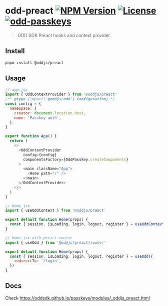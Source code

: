 # odd-preact [![NPM Version](https://img.shields.io/npm/v/@oddjs/preact.svg)](https://www.npmjs.com/package/@oddjs/preact) [![License](https://img.shields.io/npm/l/@oddjs/preact.svg)](https://github.com/oddsdk/passkeys/blob/main/license) [![odd-passkeys](https://github.com/oddsdk/passkeys/actions/workflows/odd-preact.yml/badge.svg)](https://github.com/oddsdk/passkeys/actions/workflows/odd-preact.yml)

> ODD SDK Preact hooks and context provider.

## Install

```bash
pnpm install @oddjs/preact
```

## Usage

```js
// app.jsx
import { OddContextProvider } from '@oddjs/preact'
/** @type {import('@oddjs/odd').Configuration} */
const config = {
  namespace: {
    creator: document.location.host,
    name: 'Passkey auth',
  },
}

export function App() {
  return (
    <>
      <OddContextProvider
        config={config}
        componentsFactory={OddPasskey.createComponents}
      >
        <main className="App">
          <Home path="/" />
        </main>
      </OddContextProvider>
    </>
  )
}

// home.jsx
import { useOddContext } from '@oddjs/preact'

export default function Home(props) {
  const { session, isLoading, login, logout, register } = useOddContext()
}

// home.jsx with preact-router
import { useOdd } from '@oddjs/preact/router'

export default function Home(props) {
  const { session, isLoading, login, logout, register } = useOdd({
    redirectTo: '/login',
  })
}
```

## Docs

Check <https://oddsdk.github.io/passkeys/modules/_oddjs_preact.html>
